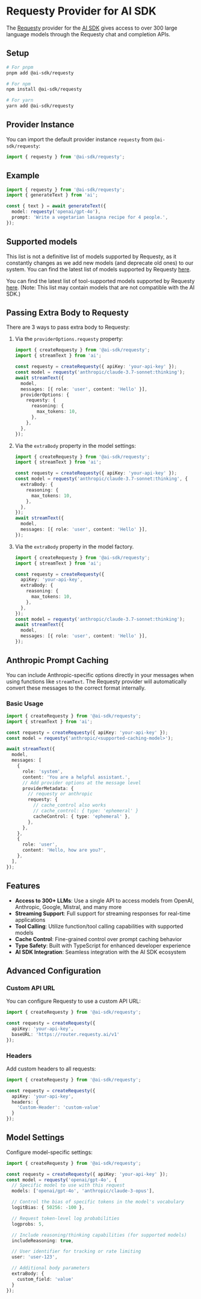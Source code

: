 # Requesty Provider for AI SDK

The [Requesty](https://requesty.ai/) provider for the [AI SDK](https://sdk.vercel.ai/docs) gives access to over 300 large language models through the Requesty chat and completion APIs.

## Setup

```bash
# For pnpm
pnpm add @ai-sdk/requesty

# For npm
npm install @ai-sdk/requesty

# For yarn
yarn add @ai-sdk/requesty
```

## Provider Instance

You can import the default provider instance `requesty` from `@ai-sdk/requesty`:

```ts
import { requesty } from '@ai-sdk/requesty';
```

## Example

```ts
import { requesty } from '@ai-sdk/requesty';
import { generateText } from 'ai';

const { text } = await generateText({
  model: requesty('openai/gpt-4o'),
  prompt: 'Write a vegetarian lasagna recipe for 4 people.',
});
```

## Supported models

This list is not a definitive list of models supported by Requesty, as it constantly changes as we add new models (and deprecate old ones) to our system.
You can find the latest list of models supported by Requesty [here](hhttps://www.requesty.ai/solution/llm-routing/models).

You can find the latest list of tool-supported models supported by Requesty [here](https://www.requesty.ai/solution/llm-routing/models). (Note: This list may contain models that are not compatible with the AI SDK.)

## Passing Extra Body to Requesty

There are 3 ways to pass extra body to Requesty:

1. Via the `providerOptions.requesty` property:

   ```typescript
   import { createRequesty } from '@ai-sdk/requesty';
   import { streamText } from 'ai';

   const requesty = createRequesty({ apiKey: 'your-api-key' });
   const model = requesty('anthropic/claude-3.7-sonnet:thinking');
   await streamText({
     model,
     messages: [{ role: 'user', content: 'Hello' }],
     providerOptions: {
       requesty: {
         reasoning: {
           max_tokens: 10,
         },
       },
     },
   });
   ```

2. Via the `extraBody` property in the model settings:

   ```typescript
   import { createRequesty } from '@ai-sdk/requesty';
   import { streamText } from 'ai';

   const requesty = createRequesty({ apiKey: 'your-api-key' });
   const model = requesty('anthropic/claude-3.7-sonnet:thinking', {
     extraBody: {
       reasoning: {
         max_tokens: 10,
       },
     },
   });
   await streamText({
     model,
     messages: [{ role: 'user', content: 'Hello' }],
   });
   ```

3. Via the `extraBody` property in the model factory.

   ```typescript
   import { createRequesty } from '@ai-sdk/requesty';
   import { streamText } from 'ai';

   const requesty = createRequesty({
     apiKey: 'your-api-key',
     extraBody: {
       reasoning: {
         max_tokens: 10,
       },
     },
   });
   const model = requesty('anthropic/claude-3.7-sonnet:thinking');
   await streamText({
     model,
     messages: [{ role: 'user', content: 'Hello' }],
   });
   ```

## Anthropic Prompt Caching

You can include Anthropic-specific options directly in your messages when using functions like `streamText`. The Requesty provider will automatically convert these messages to the correct format internally.

### Basic Usage

```typescript
import { createRequesty } from '@ai-sdk/requesty';
import { streamText } from 'ai';

const requesty = createRequesty({ apiKey: 'your-api-key' });
const model = requesty('anthropic/<supported-caching-model>');

await streamText({
  model,
  messages: [
    {
      role: 'system',
      content: 'You are a helpful assistant.',
      // Add provider options at the message level
      providerMetadata: {
        // requesty or anthropic
        requesty: {
          // cache_control also works
          // cache_control: { type: 'ephemeral' }
          cacheControl: { type: 'ephemeral' },
        },
      },
    },
    {
      role: 'user',
      content: 'Hello, how are you?',
    },
  ],
});
```

## Features

- **Access to 300+ LLMs**: Use a single API to access models from OpenAI, Anthropic, Google, Mistral, and many more
- **Streaming Support**: Full support for streaming responses for real-time applications
- **Tool Calling**: Utilize function/tool calling capabilities with supported models
- **Cache Control**: Fine-grained control over prompt caching behavior
- **Type Safety**: Built with TypeScript for enhanced developer experience
- **AI SDK Integration**: Seamless integration with the AI SDK ecosystem

## Advanced Configuration

### Custom API URL

You can configure Requesty to use a custom API URL:

```typescript
import { createRequesty } from '@ai-sdk/requesty';

const requesty = createRequesty({
  apiKey: 'your-api-key',
  baseURL: 'https://router.requesty.ai/v1'
});
```

### Headers

Add custom headers to all requests:

```typescript
import { createRequesty } from '@ai-sdk/requesty';

const requesty = createRequesty({
  apiKey: 'your-api-key',
  headers: {
    'Custom-Header': 'custom-value'
  }
});
```

## Model Settings

Configure model-specific settings:

```typescript
import { createRequesty } from '@ai-sdk/requesty';

const requesty = createRequesty({ apiKey: 'your-api-key' });
const model = requesty('openai/gpt-4o', {
  // Specific model to use with this request
  models: ['openai/gpt-4o', 'anthropic/claude-3-opus'],

  // Control the bias of specific tokens in the model's vocabulary
  logitBias: { 50256: -100 },

  // Request token-level log probabilities
  logprobs: 5,

  // Include reasoning/thinking capabilities (for supported models)
  includeReasoning: true,

  // User identifier for tracking or rate limiting
  user: 'user-123',

  // Additional body parameters
  extraBody: {
    custom_field: 'value'
  }
});
```
